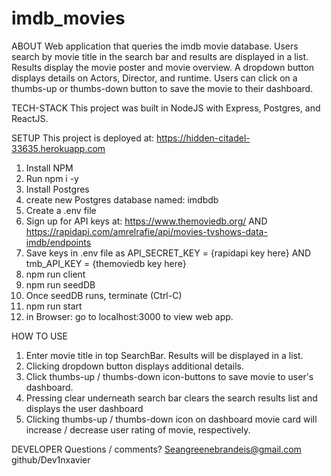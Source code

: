 # imdb_movies

ABOUT
Web application that queries the imdb movie database. Users search by movie title in the search bar and results are displayed in a list. Results display the movie poster and movie overview. A dropdown button displays details on Actors, Director, and runtime. Users can click on a thumbs-up or thumbs-down button to save the movie to their dashboard.

TECH-STACK
This project was built in NodeJS with Express, Postgres, and ReactJS.

SETUP
This project is deployed at: https://hidden-citadel-33635.herokuapp.com

1. Install NPM
2. Run npm i -y
3. Install Postgres
4. create new Postgres database named: imdbdb
5. Create a .env file
6. Sign up for API keys at: https://www.themoviedb.org/ AND https://rapidapi.com/amrelrafie/api/movies-tvshows-data-imdb/endpoints
7. Save keys in .env file as API_SECRET_KEY = {rapidapi key here} AND tmb_API_KEY = {themoviedb key here}
8. npm run client
9. npm run seedDB
10. Once seedDB runs, terminate (Ctrl-C)
11. npm run start
12. in Browser: go to localhost:3000 to view web app.

HOW TO USE
1. Enter movie title in top SearchBar. Results will be displayed in a list.
2. Clicking dropdown button displays additional details.
3. Click thumbs-up / thumbs-down icon-buttons to save movie to user's dashboard. 
4. Pressing clear underneath search bar clears the search results list and displays the user dashboard
5. Clicking thumbs-up / thumbs-down icon on dashboard movie card will increase / decrease user rating of movie, respectively. 

DEVELOPER
Questions / comments? Seangreenebrandeis@gmail.com
github/Dev1nxavier 
